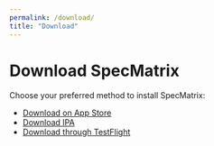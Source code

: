 ```yaml
---
permalink: /download/
title: "Download"
---
```


# Download SpecMatrix

Choose your preferred method to install SpecMatrix:

- [Download on App Store](https://apps.apple.com/us/app/specmatrix/id6740110428)
- [Download IPA](https://github.com/Belligerently/SpecMatrix/releases/download/v1/SpecMatrix.ipa)
- [Download through TestFlight]()
